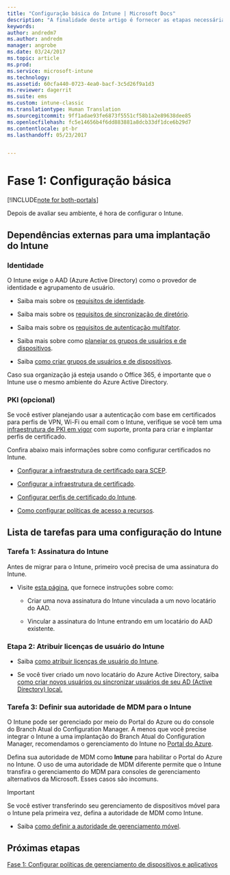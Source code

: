 ```yaml
---
title: "Configuração básica do Intune | Microsoft Docs"
description: "A finalidade deste artigo é fornecer as etapas necessárias para configurar o Microsoft Intune."
keywords: 
author: andredm7
ms.author: andredm
manager: angrobe
ms.date: 03/24/2017
ms.topic: article
ms.prod: 
ms.service: microsoft-intune
ms.technology: 
ms.assetid: 60cfa440-0723-4ea0-bacf-3c5d26f9a1d3
ms.reviewer: dagerrit
ms.suite: ems
ms.custom: intune-classic
ms.translationtype: Human Translation
ms.sourcegitcommit: 9ff1adae93fe6873f5551cf58b1a2e89638dee85
ms.openlocfilehash: fc5e14656b4f6dd883881a8dcb33df1dce6b29d7
ms.contentlocale: pt-br
ms.lasthandoff: 05/23/2017


---
```


# <a name="phase-1-basic-setup"></a>Fase 1: Configuração básica

[!INCLUDE[note for both-portals](../includes/note-for-both-portals.md)]

Depois de avaliar seu ambiente, é hora de configurar o Intune.

## <a name="external-dependencies-for-an-intune-deployment"></a>Dependências externas para uma implantação do Intune

### <a name="identity"></a>Identidade

O Intune exige o AAD (Azure Active Directory) como o provedor de identidade e agrupamento de usuário.

-   Saiba mais sobre os [requisitos de identidade](https://docs.microsoft.com/active-directory/active-directory-hybrid-identity-design-considerations-overview#design-considerations-overview).

-   Saiba mais sobre os [requisitos de sincronização de diretório](https://docs.microsoft.com/active-directory/active-directory-hybrid-identity-design-considerations-directory-sync-requirements).

-   Saiba mais sobre os [requisitos de autenticação multifator](https://docs.microsoft.com/active-directory/active-directory-hybrid-identity-design-considerations-multifactor-auth-requirements).

-   Saiba mais sobre como [planejar os grupos de usuários e de dispositivos](/intune-classic/deploy-use/plan-your-user-and-device-groups).

-   Saiba [como criar grupos de usuários e de dispositivos](/intune-classic/deploy-use/use-groups-to-manage-users-and-devices-with-microsoft-intune).

Caso sua organização já esteja usando o Office 365, é importante que o Intune use o mesmo ambiente do Azure Active Directory.

### <a name="pki-optional"></a>PKI (opcional)

Se você estiver planejando usar a autenticação com base em certificados para perfis de VPN, Wi-Fi ou email com o Intune, verifique se você tem uma [infraestrutura de PKI em vigor](/intune-classic/deploy-use/secure-resource-access-with-certificate-profiles) com suporte, pronta para criar e implantar perfis de certificado.

Confira abaixo mais informações sobre como configurar certificados no Intune.

-   [Configurar a infraestrutura de certificado para SCEP](/intune-classic/deploy-use/configure-certificate-infrastructure-for-scep).

-   [Configurar a infraestrutura de certificado](/intune-classic/deploy-use/configure-certificate-infrastructure-for-pfx).

-   [Configurar perfis de certificado do Intune](/intune-classic/deploy-use/configure-intune-certificate-profiles).

-   [Como configurar políticas de acesso a recursos](/intune-classic/deploy-use/enable-access-to-company-resources-with-microsoft-intune).

## <a name="task-list-for-an-intune-setup"></a>Lista de tarefas para uma configuração do Intune

### <a name="task-1-intune-subscription"></a>Tarefa 1: Assinatura do Intune

Antes de migrar para o Intune, primeiro você precisa de uma assinatura do Intune.

-   Visite [esta página](https://portal.office.com/Signup/Signup.aspx?OfferId=40BE278A-DFD1-470a-9EF7-9F2596EA7FF9&dl=INTUNE_A&ali=1#0), que fornece instruções sobre como:

    -   Criar uma nova assinatura do Intune vinculada a um novo locatário do AAD.

    -   Vincular a assinatura do Intune entrando em um locatário do AAD existente.

### <a name="task-2-assign-intune-user-licenses"></a>Etapa 2: Atribuir licenças de usuário do Intune

-   Saiba [como atribuir licenças de usuário do Intune](/intune-classic/get-started/start-with-a-paid-subscription-to-microsoft-intune-step-4).

-   Se você tiver criado um novo locatário do Azure Active Directory, saiba [como criar novos usuários ou sincronizar usuários de seu AD (Active Directory) local.](https://docs.microsoft.com/azure/active-directory/connect/active-directory-aadconnect)

### <a name="task-3-set-your-mdm-authority-to-intune"></a>Tarefa 3: Definir sua autoridade de MDM para o Intune

O Intune pode ser gerenciado por meio do Portal do Azure ou do console do Branch Atual do Configuration Manager. A menos que você precise integrar o Intune a uma implantação do Branch Atual do Configuration Manager, recomendamos o gerenciamento do Intune no [Portal do Azure](https://portal.azure.com).

Defina sua autoridade de MDM como **Intune** para habilitar o Portal do Azure no Intune. O uso de uma autoridade de MDM diferente permite que o Intune transfira o gerenciamento do MDM para consoles de gerenciamento alternativos da Microsoft. Esses casos são incomuns.

> [!IMPORTANT]
> Se você estiver transferindo seu gerenciamento de dispositivos móvel para o Intune pela primeira vez, defina a autoridade de MDM como Intune.

-   Saiba [como definir a autoridade de gerenciamento móvel](/intune-classic/deploy-use/prerequisites-for-enrollment#step-2-set-mdm-authority).

## <a name="next-step"></a>Próximas etapas

[Fase 1: Configurar políticas de gerenciamento de dispositivos e aplicativos](/intune-classic/plan-design/migration-phase1-configure-device-and-app-management-policies)

